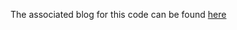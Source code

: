 The associated blog for this code can be found [here](https://siv-x-siv.vercel.app/notes/anySTOCKnow)
